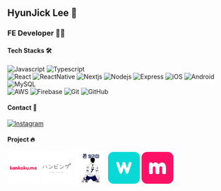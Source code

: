 ## HyunJick Lee 👋

### FE Developer 🙋‍♂      

#### Tech Stacks 🛠  

![Javascript](https://img.shields.io/badge/JavaScript-F7DF1E?style=flat-square&logo=Javascript&logoColor=212121)
![Typescript](https://img.shields.io/badge/TypeScript-3178C6?style=flat-square&logo=TypeScript&logoColor=fff)  
![React](https://img.shields.io/badge/React-fff?style=flat-square&logo=React&logoColor=61DAFB)
![ReactNative](https://img.shields.io/badge/ReactNative-fff?style=flat-square&logo=React&logoColor=61DAFB)
![Nextjs](https://img.shields.io/badge/Next.js-000000?style=flat-square&logo=Next.js&logoColor=fff)
![Nodejs](https://img.shields.io/badge/Node.js-339933?style=flat-square&logo=Node.js&logoColor=fff)
![Express](https://img.shields.io/badge/Express-000?style=flat-square&logo=Express&logoColor=fff)
![iOS](https://img.shields.io/badge/iOS-000?style=flat-square&logo=iOS&logoColor=fff)
![Android](https://img.shields.io/badge/Android-3DDC84?style=flat-square&logo=Android&logoColor=fff)  
![MySQL](https://img.shields.io/badge/MySQL-4479A1?style=flat-square&logo=MySQL&logoColor=fff)  
![AWS](https://img.shields.io/badge/AWS-232F3E?style=flat-square&logo=Amazon-AWS&logoColor=fff)
![Firebase](https://img.shields.io/badge/Firebase-FFCA28?style=flat-square&logo=Firebase&logoColor=000)
![Git](https://img.shields.io/badge/Git-F05032?style=flat-square&logo=Git&logoColor=fff)
![GitHub](https://img.shields.io/badge/GitHub-181717?style=flat-square&logo=GitHub&logoColor=fff)

#### Contact 🤝

[![Instagram](https://img.shields.io/badge/Instagram-E4405F?style=flat-square&logo=Instagram&logoColor=fff)](https://www.instagram.com/hjick_1)

#### Project 🔥

[<img src="kankokume.png" alt="kankokume-logo" width="72"/>](https://www.kankoku.me)
[<img src="hanping.png" alt="hanping-logo" width="72"/>](https://play.google.com/store/apps/details?id=com.ssubook)
[<img src="sonny.png" alt="sonny-logo" width="72"/>](https://play.google.com/store/apps/details?id=com.sonny_alarm)
<img src="wing.png" alt="wing-logo" width="72"/>
[<img src="melting.png" alt="melting-logo" width="72"/>](https://melting.app)

